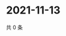 # 2021-11-13

共 0 条

<!-- BEGIN WEIBO -->
<!-- 最后更新时间 Sat Nov 13 2021 13:09:40 GMT+0800 (China Standard Time) -->

<!-- END WEIBO -->
